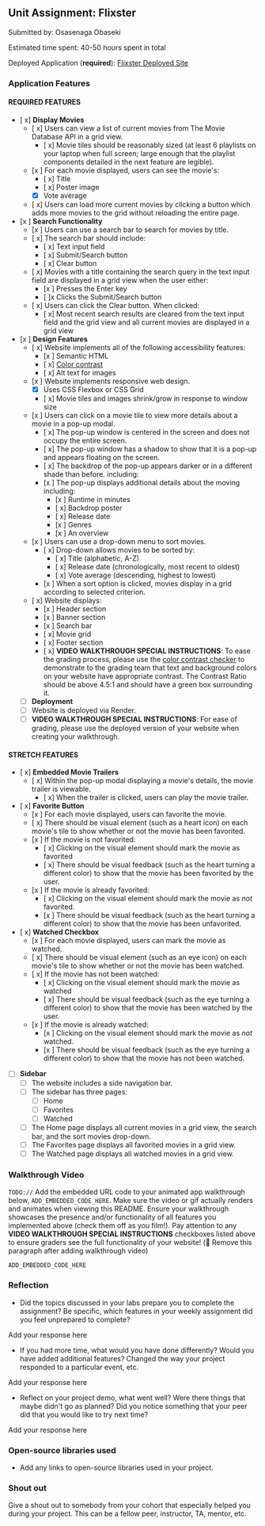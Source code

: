 ## Unit Assignment: Flixster

Submitted by: Osasenaga Obaseki

Estimated time spent: 40-50 hours spent in total

Deployed Application (**required**): [Flixster Deployed Site](ADD_LINK_HERE)

### Application Features

#### REQUIRED FEATURES

- [ x] **Display Movies**
  - [ x] Users can view a list of current movies from The Movie Database API in a grid view.
    - [ x] Movie tiles should be reasonably sized (at least 6 playlists on your laptop when full screen; large enough that the playlist components detailed in the next feature are legible).
  - [x ] For each movie displayed, users can see the movie's:
    - [ x] Title
    - [ x] Poster image
    - [x] Vote average
  - [ x] Users can load more current movies by clicking a button which adds more movies to the grid without reloading the entire page. 
- [x ] **Search Functionality**
  - [x ] Users can use a search bar to search for movies by title.
  - [ x] The search bar should include:
    - [ x] Text input field
    - [ x] Submit/Search button
    - [ x] Clear button
  - [ x] Movies with a title containing the search query in the text input field are displayed in a grid view when the user either:
    - [x ] Presses the Enter key
    - [ ]x Clicks the Submit/Search button
  - [ x] Users can click the Clear button. When clicked:
    - [ x] Most recent search results are cleared from the text input field and the grid view and all current movies are displayed in a grid view
- [x ] **Design Features**
  - [ x] Website implements all of the following accessibility features:
    - [x ] Semantic HTML
    - [ x] [Color contrast](https://webaim.org/resources/contrastchecker/)
    - [ x] Alt text for images 
  - [x ] Website implements responsive web design.
    - [x] Uses CSS Flexbox or CSS Grid
    - [ x] Movie tiles and images shrink/grow in response to window size
  - [x ] Users can click on a movie tile to view more details about a movie in a pop-up modal.
    - [ x] The pop-up window is centered in the screen and does not occupy the entire screen.
    - [ x] The pop-up window has a shadow to show that it is a pop-up and appears floating on the screen.
    - [ x] The backdrop of the pop-up appears darker or in a different shade than before. including:
    - [x ] The pop-up displays additional details about the moving including:
      - [x ] Runtime in minutes
      - [ x] Backdrop poster
      - [ x] Release date
      - [x ] Genres
      - [x ] An overview
  - [x ] Users can use a drop-down menu to sort movies.
    - [ x] Drop-down allows movies to be sorted by:
      - [ x] Title (alphabetic, A-Z)
      - [ x] Release date (chronologically, most recent to oldest)
      - [ x] Vote average (descending, highest to lowest)
    - [x ] When a sort option is clicked, movies display in a grid according to selected criterion.
  - [ x] Website displays:
    - [x ] Header section
    - [x ] Banner section
    - [x ] Search bar
    - [ x] Movie grid
    - [ x] Footer section
    - [ x] **VIDEO WALKTHROUGH SPECIAL INSTRUCTIONS**: To ease the grading process, please use the [color contrast checker](https://webaim.org/resources/contrastchecker/) to demonstrate to the grading team that text and background colors on your website have appropriate contrast. The Contrast Ratio should be above 4.5:1 and should have a green box surrounding it. 
  - [ ] **Deployment**
  - [ ] Website is deployed via Render.
  - [ ] **VIDEO WALKTHROUGH SPECIAL INSTRUCTIONS**: For ease of grading, please use the deployed version of your website when creating your walkthrough. 

#### STRETCH FEATURES


- [ x] **Embedded Movie Trailers**
  - [ x] Within the pop-up modal displaying a movie's details, the movie trailer is viewable.
    - [ x] When the trailer is clicked, users can play the movie trailer.
- [ x] **Favorite Button**
  - [x ] For each movie displayed, users can favorite the movie.
  - [ x] There should be visual element (such as a heart icon) on each movie's tile to show whether or not the movie has been favorited.
  - [x ] If the movie is not favorited:
    - [ x] Clicking on the visual element should mark the movie as favorited
    - [ x] There should be visual feedback (such as the heart turning a different color) to show that the movie has been favorited by the user.
  - [x ] If the movie is already favorited:
    - [ x] Clicking on the visual element should mark the movie as *not* favorited.
    - [x ] There should be visual feedback (such as the heart turning a different color) to show that the movie has been unfavorited. 
- [ x] **Watched Checkbox**
  - [x ] For each movie displayed, users can mark the movie as watched.
  - [ x] There should be visual element (such as an eye icon) on each movie's tile to show whether or not the movie has been watched.
  - [ x] If the movie has not been watched:
    - [ x] Clicking on the visual element should mark the movie as watched
    - [ x] There should be visual feedback (such as the eye turning a different color) to show that the movie has been watched by the user.
  - [x ] If the movie is already watched:
    - [x ] Clicking on the visual element should mark the movie as *not* watched.
    - [x ] There should be visual feedback (such as the eye turning a different color) to show that the movie has not been watched.
- [ ] **Sidebar**
  - [ ] The website includes a side navigation bar.
  - [ ] The sidebar has three pages:
    - [ ] Home
    - [ ] Favorites
    - [ ] Watched
  - [ ] The Home page displays all current movies in a grid view, the search bar, and the sort movies drop-down.
  - [ ] The Favorites page displays all favorited movies in a grid view.
  - [ ] The Watched page displays all watched movies in a grid view.

### Walkthrough Video

`TODO://` Add the embedded URL code to your animated app walkthrough below, `ADD_EMBEDDED_CODE_HERE`. Make sure the video or gif actually renders and animates when viewing this README. Ensure your walkthrough showcases the presence and/or functionality of all features you implemented above (check them off as you film!). Pay attention to any **VIDEO WALKTHROUGH SPECIAL INSTRUCTIONS** checkboxes listed above to ensure graders see the full functionality of your website! (🚫 Remove this paragraph after adding walkthrough video)

`ADD_EMBEDDED_CODE_HERE`

### Reflection

* Did the topics discussed in your labs prepare you to complete the assignment? Be specific, which features in your weekly assignment did you feel unprepared to complete?

Add your response here

* If you had more time, what would you have done differently? Would you have added additional features? Changed the way your project responded to a particular event, etc.
  
Add your response here

* Reflect on your project demo, what went well? Were there things that maybe didn't go as planned? Did you notice something that your peer did that you would like to try next time?

Add your response here

### Open-source libraries used

- Add any links to open-source libraries used in your project.

### Shout out

Give a shout out to somebody from your cohort that especially helped you during your project. This can be a fellow peer, instructor, TA, mentor, etc.